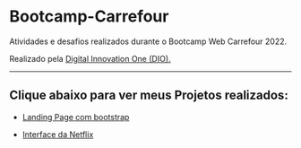 # Bootcamp-Carrefour
Atividades e desafios realizados durante o Bootcamp Web Carrefour 2022.

Realizado pela [Digital Innovation One (DIO).](https://www.dio.me/) 
<hr>

## Clique abaixo para ver meus Projetos realizados:

* [Landing Page com bootstrap](https://geovanaborba.github.io/Bootcamp-Carrefour/Bootstrap/)

* [Interface da Netflix](https://geovanaborba.github.io/Bootcamp-Carrefour/Desafio%20de%20Projeto%20-%20Interface%20Netflix/)

